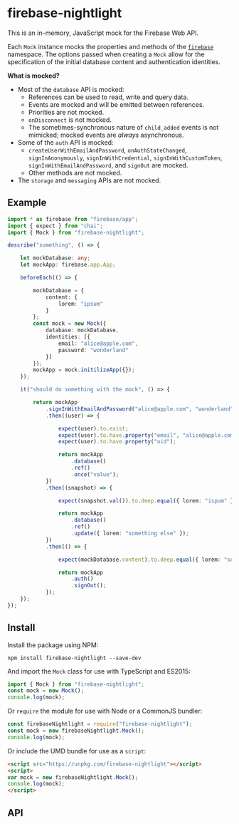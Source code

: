 # firebase-nightlight

This is an in-memory, JavaScript mock for the Firebase Web API.

Each `Mock` instance mocks the properties and methods of the [`firebase`](https://firebase.google.com/docs/reference/js/firebase) namespace. The options passed when creating a `Mock` allow for the specification of the initial database content and authentication identities.

**What is mocked?**

* Most of the `database` API is mocked:
    * References can be used to read, write and query data.
    * Events are mocked and will be emitted between references.
    * Priorities are not mocked.
    * `onDisconnect` is not mocked.
    * The sometimes-synchronous nature of `child_added` events is not mimicked; mocked events are *always* asynchronous.
* Some of the `auth` API is mocked:
    * `createUserWithEmailAndPassword`, `onAuthStateChanged`, `signInAnonymously`, `signInWithCredential`, `signInWithCustomToken`, `signInWithEmailAndPassword`, and `signOut` are mocked.
    * Other methods are not mocked.
* The `storage` and `messaging` APIs are not mocked.

## Example

```ts
import * as firebase from "firebase/app";
import { expect } from "chai";
import { Mock } from "firebase-nightlight";

describe("something", () => {

    let mockDatabase: any;
    let mockApp: firebase.app.App;

    beforeEach(() => {

        mockDatabase = {
            content: {
                lorem: "ipsum"
            }
        };
        const mock = new Mock({
            database: mockDatabase,
            identities: [{
                email: "alice@apple.com",
                password: "wonderland"
            }]
        });
        mockApp = mock.initilizeApp({});
    });

    it("should do something with the mock", () => {

        return mockApp
            .signInWithEmailAndPassword("alice@apple.com", "wonderland")
            .then((user) => {

                expect(user).to.exist;
                expect(user).to.have.property("email", "alice@apple.com");
                expect(user).to.have.property("uid");

                return mockApp
                    .database()
                    .ref()
                    .once("value");
            })
            .then((snapshot) => {

                expect(snapshot.val()).to.deep.equal({ lorem: "ispum" });

                return mockApp
                    .database()
                    .ref()
                    .update({ lorem: "something else" });
            })
            .then(() => {

                expect(mockDatabase.content).to.deep.equal({ lorem: "something else" });

                return mockApp
                    .auth()
                    .signOut();
            });
    });
});
```

## Install

Install the package using NPM:

```
npm install firebase-nightlight --save-dev
```

And import the `Mock` class for use with TypeScript and ES2015:

```js
import { Mock } from "firebase-nightlight";
const mock = new Mock();
console.log(mock);
```

Or `require` the module for use with Node or a CommonJS bundler:

```js
const firebaseNightlight = require("firebase-nightlight");
const mock = new firebaseNightlight.Mock();
console.log(mock);
```

Or include the UMD bundle for use as a `script`:

```html
<script src="https://unpkg.com/firebase-nightlight"></script>
<script>
var mock = new firebaseNightlight.Mock();
console.log(mock);
</script>
```

## API